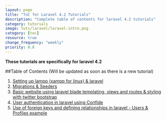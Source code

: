 ```yaml
---
layout: page
title: "ToC for Laravel 4.2 Tutorials"
description: "Complete table of contents for laravel 4.2 tutorials"
category: tutorials
image: tuts/laravel/laravel-intro.png
category: [toc]
resource: true
change_frequency: "weekly"
priority: 0.8
---
```


**These tutorials are specifically for laravel 4.2**

##Table of Contents (Will be updated as soon as there is a new tutorial)

1. [Setting up lampp (xampp for linux) & laravel](/tutorials/setup-laravel-project-on-xampp-linux/01/12/2015)
2. [Migrations & Seeders](/tutorials/laravel-migrations-tutorial-how-to-manage-database/01/14/2015)
3. [Basic website using laravel blade templating, views and routes & styling with twitter bootstrap](/tutorials/basic-website-in-laravel-styling-it-with-twitter-bootstrap/01/15/2015)
4. [User authentication in laravel using Confide](/tutorials/user-authentication-in-laravel-using-confide/01/26/2015)
5. [Use of foreign keys and defining relationships in laravel - Users & Profiles example](/tutorials/use-of-foreign-keys-and-defining-relationships-in-laravel/01/27/2015)
